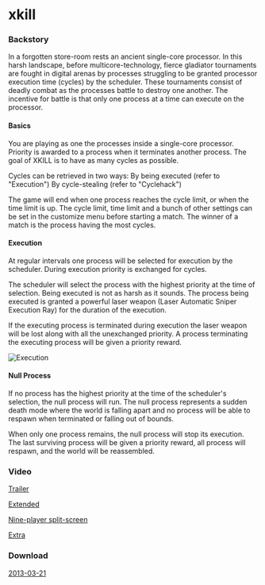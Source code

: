 xkill
========

### Backstory

In a forgotten store-room rests an ancient single-core processor. In this harsh landscape, before multicore-technology, fierce gladiator tournaments are fought in digital arenas by processes struggling to be granted processor execution time (cycles) by the scheduler. These tournaments consist of deadly combat as the processes battle to destroy one another. The incentive for battle is that only one process at a time can execute on the processor.

#### Basics

You are playing as one the processes inside a single-core processor. Priority is awarded to a process when it terminates another process. The goal of XKILL is to have as many cycles as possible.

Cycles can be retrieved in two ways:
By being executed (refer to "Execution")
By cycle-stealing (refer to "Cyclehack")

The game will end when one process reaches the cycle limit, or when the time limit is up. The cycle limit, time limit and a bunch of other settings can be set in the customize menu before starting a match. The winner of a match is the process having the most cycles.

#### Execution

At regular intervals one process will be selected for execution by the scheduler. During execution priority is exchanged for cycles. 

The scheduler will select the process with the highest priority at the time of selection. Being executed is not as harsh as it sounds. The process being executed is granted a powerful laser weapon (Laser Automatic Sniper Execution Ray) for the duration of the execution. 

If the executing process is terminated during execution the laser weapon will be lost along with all the unexchanged priority. A process terminating the executing process will be given a priority reward.

![Execution](http://i.imgur.com/wQxX28U.png)

#### Null Process
If no process has the highest priority at the time of the scheduler's selection, the null process will run. The null process represents a sudden death mode where the world is falling apart and no process will be able to respawn when terminated or falling out of bounds.

When only one process remains, the null process will stop its execution. The last surviving process will be given a priority reward, all process will respawn, and the world will be reassembled.

### Video

[Trailer](https://www.youtube.com/watch?v=b_UdIwGUgd0)

[Extended](https://www.youtube.com/watch?v=95hpfTjSltI)

[Nine-player split-screen](https://www.youtube.com/watch?v=hhSkEy9xeMQ)

[Extra](https://www.youtube.com/watch?v=t3NxIC61-HQ)

### Download

[2013-03-21](https://github.com/L0mion/xkill-source/releases)
